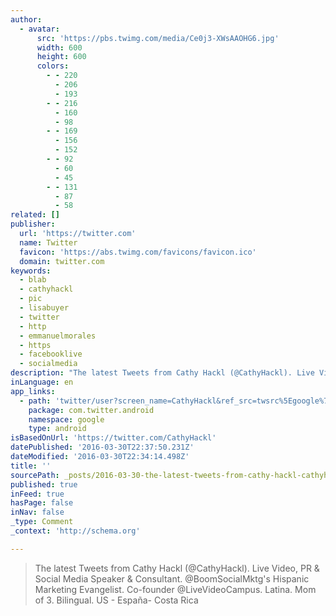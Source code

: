 ```yaml
---
author:
  - avatar:
      src: 'https://pbs.twimg.com/media/Ce0j3-XWsAAOHG6.jpg'
      width: 600
      height: 600
      colors:
        - - 220
          - 206
          - 193
        - - 216
          - 160
          - 98
        - - 169
          - 156
          - 152
        - - 92
          - 60
          - 45
        - - 131
          - 87
          - 58
related: []
publisher:
  url: 'https://twitter.com'
  name: Twitter
  favicon: 'https://abs.twimg.com/favicons/favicon.ico'
  domain: twitter.com
keywords:
  - blab
  - cathyhackl
  - pic
  - lisabuyer
  - twitter
  - http
  - emmanuelmorales
  - https
  - facebooklive
  - socialmedia
description: "The latest Tweets from Cathy Hackl (@CathyHackl). Live Video, PR & Social Media Speaker & Consultant. @BoomSocialMktg's Hispanic Marketing Evangelist. Co-founder @LiveVideoCampus. Latina. Mom of 3. Bilingual. US - España- Costa Rica"
inLanguage: en
app_links:
  - path: 'twitter/user?screen_name=CathyHackl&ref_src=twsrc%5Egoogle%7Ctwcamp%5Eandroidseo%7Ctwgr%5Eprofile'
    package: com.twitter.android
    namespace: google
    type: android
isBasedOnUrl: 'https://twitter.com/CathyHackl'
datePublished: '2016-03-30T22:37:50.231Z'
dateModified: '2016-03-30T22:34:14.498Z'
title: ''
sourcePath: _posts/2016-03-30-the-latest-tweets-from-cathy-hackl-cathyhackl-live-video.md
published: true
inFeed: true
hasPage: false
inNav: false
_type: Comment
_context: 'http://schema.org'

---
```

> The latest Tweets from Cathy Hackl (@CathyHackl). Live Video, PR & Social Media Speaker & Consultant. @BoomSocialMktg's Hispanic Marketing Evangelist. Co-founder @LiveVideoCampus. Latina. Mom of 3\. Bilingual. US - España- Costa Rica